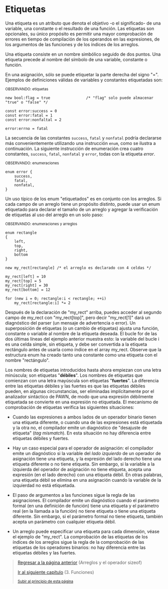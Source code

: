 # Etiquetas

Una etiqueta es un atributo que denota el objetivo -o el significado- de una variable, una constante o el resultado de una función. Las etiquetas son opcionales, su único propósito es permitir una mayor comprobación de errores en tiempo de compilación de los operandos en las expresiones, de los argumentos de las funciones y de los índices de los arreglos.

Una etiqueta consiste en un nombre simbólico seguido de dos puntos. Una etiqueta precede al nombre del símbolo de una variable, constante o función.

En una asignación, sólo se puede etiquetar la parte derecha del signo "=". Ejemplos de definiciones válidas de variables y constantes etiquetadas son:

<sub>OBSERVANDO: etiquetas</sub>
```pawn
new bool:flag = true                /* "flag" solo puede almacenar "true" o "false" */ 

const error:success = 0
const error:fatal = 1
const error:nonfaltal = 2

error:errno = fatal
```

La secuencia de las constantes `success`, `fatal` y `nonfatal` podría declararse más convenientemente utilizando una instrucción `enum`, como se ilustra a continuación.
La siguiente instrucción de enumeración crea cuatro constantes, `success`, `fatal`, `nonfatal` y `error`, todas con la etiqueta *error*.

<sub>OBSERVANDO: enumeraciones</sub>
```pawn
enum error {
    success,
    fatal,
    nonfatal,
}
```

Un uso típico de los enum "etiquetados" es en conjunto con los arreglos. Si cada campo de un arreglo tiene un propósito distinto, puede usar un enum etiquetado para declarar el tamaño de un arreglo y agregar la verificación de etiquetas al uso del arreglo en un solo paso:

<sub>OBSERVANDO: enumeraciones y arreglos</sub>
```pawn
enum rectangle
{
    left,
    top,
    right,
    bottom
}

new my_rect[rectangle] /* el arreglo es declarado con 4 celdas */

my_rect[left] = 10
my_rect[top] = 5
my_rect[right] = 30
my_rect[bottom] = 12

for (new i = 0; rectangle:i < rectangle; ++i)
    my_rect[rectangle:i] *= 2
```

Después de la declaración de "my_rect" arriba, puedes acceder al segundo campo de my_rect con "my_rect[top]", pero decir "my_rect[1]" dará un diagnóstico del parser (un mensaje de advertencia o error). Un superposición de etiquetas (o un cambio de etiquetas) ajusta una función, constante o variable al nombre de la etiqueta deseada. El bucle for de las dos últimas líneas del ejemplo anterior muestra esto: la variable del bucle i es una celda simple, sin etiqueta, y debe ser convertida a la etiqueta rectángulo antes de usarla como índice en el array my_rect. Observe que la estructura enum ha creado tanto una constante como una etiqueta con el nombre "rectángulo".

Los nombres de etiquetas introducidos hasta ahora empiezan con una letra minúscula; son etiquetas "**débiles**". Los nombres de etiquetas que comienzan con una letra mayúscula son etiquetas "**fuertes**". La diferencia entre las etiquetas débiles y las fuertes es que las etiquetas débiles pueden, en algunas circunstancias, ser eliminadas implícitamente por el analizador sintáctico de PAWN, de modo que una expresión débilmente etiquetada se convierte en una expresión no etiquetada. El mecanismo de comprobación de etiquetas verifica las siguientes situaciones:

- Cuando las expresiones a ambos lados de un operador binario tienen una etiqueta diferente, o cuando una de las expresiones está etiquetada y la otra no, el compilador emite un diagnóstico de "desajuste de etiqueta" (*tag mismatch*). En esta situación no hay diferencia entre etiquetas débiles y fuertes.

- Hay un caso especial para el operador de asignación: el compilador emite un diagnóstico si la variable del *lado izquierdo* de un operador de asignación tiene una etiqueta, y la expresión del lado derecho tiene una etiqueta diferente o no tiene etiqueta. Sin embargo, si la variable a la izquierda del operador de asignación no tiene etiqueta, acepta una expresión (en el lado derecho) con una etiqueta débil. En otras palabras, una etiqueta débil se elimina en una asignación cuando la variable de la izquierdad no está etiquetada.

- El paso de argumentos a las funciones sigue la regla de las asignaciones. El compilador emite un diagnóstico cuando el parámetro formal (en una definición de función) tiene una etiqueta y el parámetro real (en la llamada a la función) no tiene etiqueta o tiene una etiqueta diferente. Sin embargo, si el parámetro formal no tiene etiqueta, también acepta un parámetro con cualquier etiqueta débil.

- Un arreglo puede especificar una etiqueta para cada dimensión, véase el ejemplo de "my_rect". La comprobación de las etiquetas de los índices de los arreglos sigue la regla de la comprobación de las etiquetas de los operadores binarios: no hay diferencia entre las etiquetas débiles y las fuertes.

> [Regresar a la página anterior](12-arreglos-y-el-operador-sizeof.md) (Arreglos y el operador sizeof)
>
> [Ir al siguiente capítulo](../03-Funciones/00-funciones.md) (3. Funciones)
>
> <sub>[Subir al principio de esta página](#etiquetas)</sub>
